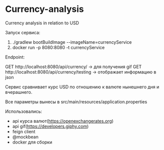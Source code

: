 # Currency-analysis
Currency analysis in relation to USD 

Запуск сервиса: 
1) ./gradlew bootBuildImage --imageName=currencyService
2) docker run -p 8080:8080 -t currencyService

Endpoint:

GET http://localhost:8080/api/currency/ -> для получения gif
GET http://localhost:8080/api/currency/testing -> отображает информацию в json

Сервис сравнивает курс USD по отношению к валюте нынешнего дня и вчерашнего. 

Все параметры вынесы в src/main/resources/application.properties

Использовались:
- api курса валют(https://openexchangerates.org)
- api gif(https://developers.giphy.com)
- feign client
- @mockbean
- docker для сборки
